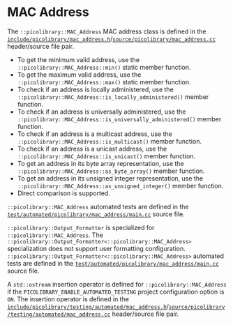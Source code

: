 # MAC Address
The `::picolibrary::MAC_Address` MAC address class is defined in the
[`include/picolibrary/mac_address.h`](https://github.com/apcountryman/picolibrary/blob/main/include/picolibrary/mac_address.h)/[`source/picolibrary/mac_address.cc`](https://github.com/apcountryman/picolibrary/blob/main/source/picolibrary/mac_address.cc)
header/source file pair.
- To get the minimum valid address, use the `::picolibrary::MAC_Address::min()` static
  member function.
- To get the maximum valid address, use the `::picolibrary::MAC_Address::max()` static
  member function.
- To check if an address is locally administered, use the
  `::picolibrary::MAC_Address::is_locally_administered()` member function.
- To check if an address is universally administered, use the
  `::picolibrary::MAC_Address::is_universally_administered()` member function.
- To check if an address is a multicast address, use the
  `::picolibrary::MAC_Address::is_multicast()` member function.
- To check if an address is a unicast address, use the
  `::picolibrary::MAC_Address::is_unicast()` member function.
- To get an address in its byte array representation, use the
  `::picolibrary::MAC_Address::as_byte_array()` member function.
- To get an address in its unsigned integer representation, use the
  `::picolibrary::MAC_Address::as_unsigned_integer()` member function.
- Direct comparison is supported.

`::picolibrary::MAC_Address` automated tests are defined in the
[`test/automated/picolibrary/mac_address/main.cc`](https://github.com/apcountryman/picolibrary/blob/main/test/automated/picolibrary/mac_address/main.cc)
source file.

`::picolibrary::Output_Formatter` is specialized for `::picolibrary::MAC_Address`.
The `::picolibrary::Output_Formatter<::picolibrary::MAC_Address>` specialization does not
support user formatting configuration.
`::picolibrary::Output_Formatter<::picolibrary::MAC_Address>` automated tests are defined
in the
[`test/automated/picolibrary/mac_address/main.cc`](https://github.com/apcountryman/picolibrary/blob/main/test/automated/picolibrary/mac_address/main.cc)
source file.

A `std::ostream` insertion operator is defined for `::picolibrary::MAC_Address` if the
`PICOLIBRARY_ENABLE_AUTOMATED_TESTING` project configuration option is `ON`.
The insertion operator is defined in the
[`include/picolibrary/testing/automated/mac_address.h`](https://github.com/apcountryman/picolibrary/blob/main/include/picolibrary/testing/automated/mac_address.h)/[`source/picolibrary/testing/automated/mac_address.cc`](https://github.com/apcountryman/picolibrary/blob/main/source/picolibrary/testing/automated/mac_address.cc)
header/source file pair.
